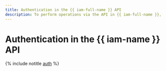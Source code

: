 ```yaml
---
title: Authentication in the {{ iam-full-name }} API
description: To perform operations via the API in {{ iam-full-name }}, an identification and access control service, get an {{ iam-short-name }} token for your account.
---
```


# Authentication in the {{ iam-name }} API

{% include notitle [auth](../../_includes/authentication.md) %}

